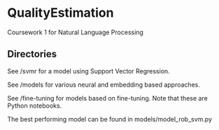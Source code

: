 # QualityEstimation
Coursework 1 for Natural Language Processing


## Directories

See /svmr for a model using Support Vector Regression.

See /models for various neural and embedding based approaches.

See /fine-tuning for models based on fine-tuning. Note that these are Python
notebooks.


The best performing model can be found in models/model_rob_svm.py

